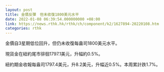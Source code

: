 ```yaml
---
layout: post
title: 金價反彈　但未收復1800美元水平
date: 2022-01-08 06:39:54.000000000 +08:00
link: https://news.rthk.hk/rthk/ch/component/k2/1627894-20220108.htm
categories: rthk
---
```


金價自3星期低位回升，但仍未收復每盎司1800美元水平。

現貨金在紐約尾市徘徊1797.1美元，升幅約0.5%。

紐約期金收報每盎司1797.4美元，升8.2美元，升幅近0.5%。本周累計跌1.7%。
